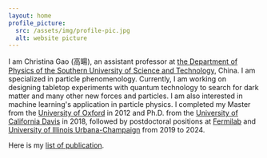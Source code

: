 ```yaml
---
layout: home
profile_picture:
  src: /assets/img/profile-pic.jpg
  alt: website picture
---
```


<p>
I am Christina Gao (高暘), an assistant professor at <a href="https://phy.sustech.edu.cn/about.html?lang=en-us">the Department of Physics of the Southern University of Science and Technology</a>, China. I am specialized in particle phenomenology. Currently, I am working on designing tabletop experiments with quantum technology to search for dark matter and many other new forces and particles. I am also interested in machine learning's application in particle physics. I completed my Master from the <a href="https://www.ox.ac.uk">University of Oxford</a> in 2012 and Ph.D. from the <a href="https://www.ucdavis.edu">University of California Davis</a> in 2018, followed by postdoctoral positions at <a href="https://www.fnal.gov">Fermilab</a> and <a href="https://illinois.edu">University of Illinois Urbana-Champaign</a> from 2019 to 2024.
</p>
<p>
Here is my <a href="https://inspirehep.net/authors/1631087">list of publication</a>.
</p>
